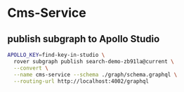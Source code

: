 #  Cms-Service


## publish subgraph to Apollo Studio

```sh
APOLLO_KEY=find-key-in-studio \
  rover subgraph publish search-demo-zb91la@current \
  --convert \
  --name cms-service --schema ./graph/schema.graphql \
  --routing-url http://localhost:4002/graphql
```
